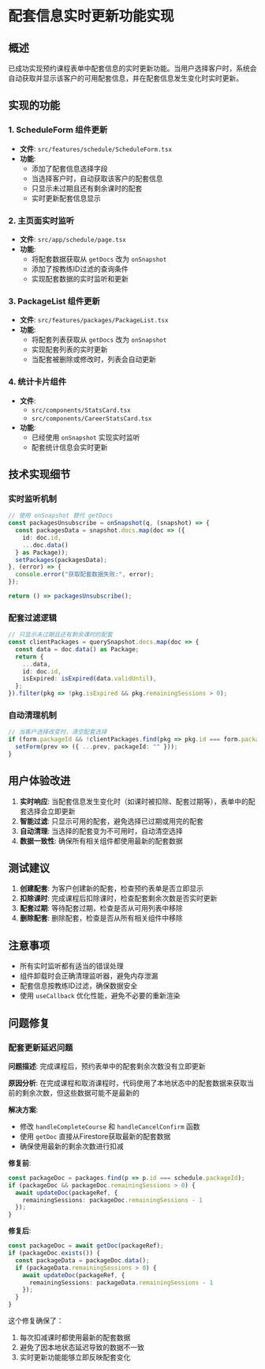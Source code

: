 # 配套信息实时更新功能实现

## 概述
已成功实现预约课程表单中配套信息的实时更新功能。当用户选择客户时，系统会自动获取并显示该客户的可用配套信息，并在配套信息发生变化时实时更新。

## 实现的功能

### 1. ScheduleForm 组件更新
- **文件**: `src/features/schedule/ScheduleForm.tsx`
- **功能**: 
  - 添加了配套信息选择字段
  - 当选择客户时，自动获取该客户的配套信息
  - 只显示未过期且还有剩余课时的配套
  - 实时更新配套信息显示

### 2. 主页面实时监听
- **文件**: `src/app/schedule/page.tsx`
- **功能**:
  - 将配套数据获取从 `getDocs` 改为 `onSnapshot`
  - 添加了按教练ID过滤的查询条件
  - 实现配套数据的实时监听和更新

### 3. PackageList 组件更新
- **文件**: `src/features/packages/PackageList.tsx`
- **功能**:
  - 将配套列表获取从 `getDocs` 改为 `onSnapshot`
  - 实现配套列表的实时更新
  - 当配套被删除或修改时，列表会自动更新

### 4. 统计卡片组件
- **文件**: 
  - `src/components/StatsCard.tsx`
  - `src/components/CareerStatsCard.tsx`
- **功能**:
  - 已经使用 `onSnapshot` 实现实时监听
  - 配套统计信息会实时更新

## 技术实现细节

### 实时监听机制
```typescript
// 使用 onSnapshot 替代 getDocs
const packagesUnsubscribe = onSnapshot(q, (snapshot) => {
  const packagesData = snapshot.docs.map(doc => ({
    id: doc.id,
    ...doc.data()
  } as Package));
  setPackages(packagesData);
}, (error) => {
  console.error("获取配套数据失败:", error);
});

return () => packagesUnsubscribe();
```

### 配套过滤逻辑
```typescript
// 只显示未过期且还有剩余课时的配套
const clientPackages = querySnapshot.docs.map(doc => {
  const data = doc.data() as Package;
  return {
    ...data,
    id: doc.id,
    isExpired: isExpired(data.validUntil),
  };
}).filter(pkg => !pkg.isExpired && pkg.remainingSessions > 0);
```

### 自动清理机制
```typescript
// 当客户选择改变时，清空配套选择
if (form.packageId && !clientPackages.find(pkg => pkg.id === form.packageId)) {
  setForm(prev => ({ ...prev, packageId: "" }));
}
```

## 用户体验改进

1. **实时响应**: 当配套信息发生变化时（如课时被扣除、配套过期等），表单中的配套选择会立即更新
2. **智能过滤**: 只显示可用的配套，避免选择已过期或用完的配套
3. **自动清理**: 当选择的配套变为不可用时，自动清空选择
4. **数据一致性**: 确保所有相关组件都使用最新的配套数据

## 测试建议

1. **创建配套**: 为客户创建新的配套，检查预约表单是否立即显示
2. **扣除课时**: 完成课程后扣除课时，检查配套剩余次数是否实时更新
3. **配套过期**: 等待配套过期，检查是否从可用列表中移除
4. **删除配套**: 删除配套，检查是否从所有相关组件中移除

## 注意事项

- 所有实时监听都有适当的错误处理
- 组件卸载时会正确清理监听器，避免内存泄漏
- 配套信息按教练ID过滤，确保数据安全
- 使用 `useCallback` 优化性能，避免不必要的重新渲染

## 问题修复

### 配套更新延迟问题
**问题描述**: 完成课程后，预约表单中的配套剩余次数没有立即更新

**原因分析**: 在完成课程和取消课程时，代码使用了本地状态中的配套数据来获取当前的剩余次数，但这些数据可能不是最新的

**解决方案**: 
- 修改 `handleCompleteCourse` 和 `handleCancelConfirm` 函数
- 使用 `getDoc` 直接从Firestore获取最新的配套数据
- 确保使用最新的剩余次数进行扣减

**修复前**:
```typescript
const packageDoc = packages.find(p => p.id === schedule.packageId);
if (packageDoc && packageDoc.remainingSessions > 0) {
  await updateDoc(packageRef, {
    remainingSessions: packageDoc.remainingSessions - 1
  });
}
```

**修复后**:
```typescript
const packageDoc = await getDoc(packageRef);
if (packageDoc.exists()) {
  const packageData = packageDoc.data();
  if (packageData.remainingSessions > 0) {
    await updateDoc(packageRef, {
      remainingSessions: packageData.remainingSessions - 1
    });
  }
}
```

这个修复确保了：
1. 每次扣减课时都使用最新的配套数据
2. 避免了因本地状态延迟导致的数据不一致
3. 实时更新功能能够立即反映配套变化 